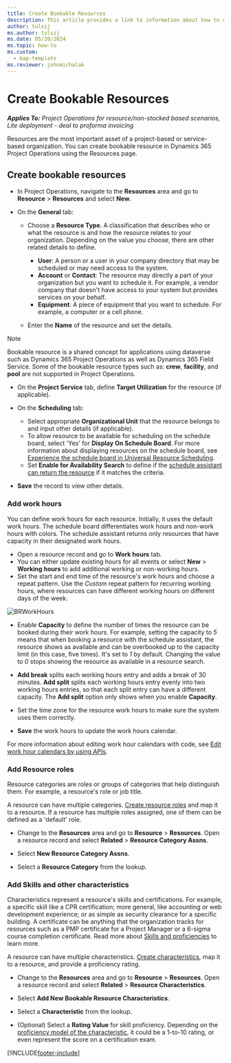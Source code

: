 ```yaml
---
title: Create Bookable Resources
description: This article provides a link to information about how to create bookable resources.
author: tulsij
ms.author: tulsij
ms.date: 05/20/2024
ms.topic: how-to
ms.custom: 
  - bap-template
ms.reviewer: johnmichalak
---
```


# Create Bookable Resources

_**Applies To:** Project Operations for resource/non-stocked based scenarios, Lite deployment - deal to proforma invoicing_

Resources are the most important asset of a project-based or service-based organization. You can create bookable resource in Dynamics 365 Project Operations using the Resources page. 

## Create  bookable resources
  
- In Project Operations, navigate to the **Resources** area and go to **Resource** > **Resources** and select **New**.

- On the **General** tab:

   - Choose a **Resource Type**. A classification that describes who or what the resource is and how the resource relates to your organization. Depending on the value you choose, there are other related details to define.
        - **User**: A person or a user in your company directory that may be scheduled or may need access to the system. 
       - **Account** or **Contact**: The resource may directly a part of your organization but you want to schedule it. For example, a vendor company that doesn't have access to your system but provides services on your behalf.
       - **Equipment**: A piece of equipment that you want to schedule. For example, a computer or a cell phone.

   - Enter the **Name** of the resource and set the details.
 > [!NOTE]
 > Bookable resource is a shared concept for applications using dataverse such as Dynamics 365 Project Operations as well as Dynamics 365 Field Service.  Some of the bookable resource types such as: **crew**, **facility**, and **pool** are not supported in Project Operations.  
- On the **Project Service** tab, define **Target Utilization** for the resource (if applicable). 
  
- On the **Scheduling** tab:
   - Select appropriate **Organizational Unit** that the resource belongs to and input other details (if applicable).
   - To allow resource to be available for scheduling on the schedule board, select 'Yes' for **Display On Schedule Board**. For more information about displaying resources on the schedule board, see [Experience the schedule board in Universal Resource Scheduling](../common-scheduler/use-schedule-board).
   - Set **Enable for Availability Search** to define if the [schedule assistant can return the resource](../common-scheduler/schedule-assistant) if it matches the criteria.
   
 - **Save** the record to view other details.

### Add work hours  

You can define work hours for each resource. Initially, it uses the default work hours. The schedule board differentiates work hours and non-work hours with colors. The schedule assistant returns only resources that have capacity in their designated work hours.

-  Open a resource record and go to **Work hours** tab.
-  You can either update existing hours for all events or select **New** > **Working hours** to add additional working or non-working hours.
-  Set the start and end time of the resource's work hours and choose a repeat pattern. Use the *Custom* repeat pattern for recurring working hours, where resources can have different working hours on different days of the week.

  ![BRWorkHours](https://github.com/MicrosoftDocs/dynamics-365-project-operations-pr/assets/129548753/3bab895e-a229-473b-943a-2303e9d65bb3)


- Enable **Capacity** to define the number of times the resource can be booked during their work hours. For example, setting the capacity to *5* means that when booking a resource with the schedule assistant, the resource shows as available and can be overbooked up to the capacity limit (in this case, five times). It's set to *1* by default. Changing the value to *0* stops showing the resource as available in a resource search.

- **Add break** splits each working hours entry and adds a break of 30 minutes. **Add split** splits each working hours entry evenly into two working hours entries, so that each split entry can have a different capacity. The **Add split** option only shows when you enable **Capacity**.

- Set the time zone for the resource work hours to make sure the system uses them correctly.

- **Save** the work hours to update the work hours calendar.

For more information about editing work hour calendars with code, see [Edit work hour calendars by using APIs](field-service-work-hours-calendar-api).

### Add Resource roles 
Resource categories are roles or groups of categories that help distinguish them. For example, a resource's role or job title.

A resource can have multiple categories. [Create resource roles](/project-operations/resource-management/define-roles) and map it to a resource. If a resource has multiple roles assigned, one of them can be defined as a 'default' role. 

- Change to the **Resources** area and go to **Resource** > **Resources**. Open a resource record and select **Related** > **Resource Category Assns**.
  
- Select **New Resource Category Assns**.
  
- Select a **Resource Category** from the lookup.

### Add Skills and other characteristics

Characteristics represent a resource's skills and certifications. For example, a specific skill like a CPR certification; more general, like accounting or web development experience; or as simple as security clearance for a specific building. A certificate can be anything that the organization tracks for resources such as a PMP certificate for a Project Manager or a 6-sigma course completion certificate. Read more about [Skills and proficiencies](/project-operations/resource-management/define-skills-proficiencies) to learn more.

A resource can have multiple characteristics. [Create characteristics](/field-service/set-up-characteristics), map it to a resource, and provide a proficiency rating.
  
- Change to the **Resources** area and go to **Resource** > **Resources**. Open a resource record and select **Related** > **Resource Characteristics**.  
  
- Select **Add New Bookable Resource Characteristics**.  
  
- Select a **Characteristic** from the lookup.

- (Optional) Select a **Rating Value** for skill proficiency. Depending on the [proficiency model of the characteristic](set-up-characteristics.md#create-a-proficiency-model), it could be a 1-to-10 rating, or even represent the score on a certification exam.


[!INCLUDE[footer-include](../includes/footer-banner.md)]
